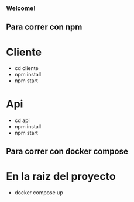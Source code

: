 ### Welcome!

## Para correr con npm 

# Cliente 
- cd cliente
- npm install
- npm start

# Api
- cd api
- npm install
- npm start

## Para correr con docker compose 

# En la raiz del proyecto
- docker compose up